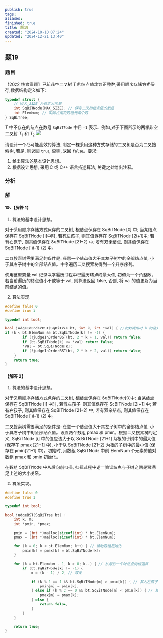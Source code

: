 ```yaml
---
publish: true
tags: 
aliases: 
finished: true
title: 题19
created: "2024-10-10 07:24"
updated: "2024-12-21 13:40"
---
```

## 题19
### 题目
【2022 统考真题】已知非空二叉树 $T$ 的结点值均为正整数,采用顺序存储方式保存,数据结构定义如下:
```cpp
typedef struct {
    // MAX_SIZE 为已定义常量
    int SqBiTNode[MAX_SIZE]; // 保存二叉树结点值的数组
    int ElemNum; // 实际占用的数组元素个数
} SqBiTree;
```
$T$ 中不存在的结点在数组 `SqBiTNode` 中用 `-1` 表示。例如,对于下图所示的两棵非空二叉树 ${T}_{1}$ 和 ${T}_{2}$
![](https://img.hwenyi.live/202410101520725.webp)

请设计一个尽可能高效的算法, 判定一棵采用这种方式存储的二叉树是否为二叉搜索树, 若是, 则返回 `true`, 否则, 返回 `false`。要求:

1. 给出算法的基本设计思想。
2. 根据设计思想, 采用 C 或 C++ 语言描述算法, 关键之处给出注释。
### 分析

### 解

#### 19.【解答 1】

1) 算法的基本设计思想。

对于采用顺序存储方式保存的二叉树, 根结点保存在 SqBiTNode [0] 中; 当某结点保存在 SqBiTNode [i]中时, 若有左孩子, 则其值保存在 SqBiTNode [2i+1]中; 若有右孩子, 则其值保存在 SqBiTNode [21+2] 中; 若有双亲结点, 则其值保存在 SqBiTNode [ (i-1) /2] 中。

二叉搜索树需要满足的条件是: 任意一个结点值大于其左子树中的全部结点值, 小于其右子树中的全部结点值。中序遍历二叉搜索树得到一个升序序列。

使用整型变量 val 记录中序遍历过程中已遍历结点的最大值, 初值为一个负整数。若当前遍历的结点值小于或等于 val, 则算法返回 false, 否则, 将 val 的值更新为当前结点的值。

2) 算法实现

```c
#define false 0
#define true 1

typedef int bool;

bool judgeInOrderBST(SqBiTree bt, int k, int *val) { //初始调用时 k 的值是 0
if (k < bt.ElemNum && bt.SqBiTNode[k] != -1) {
        if (!judgeInOrderBST(bt, 2 * k + 1, val)) return false;
        if (bt.SqBiTNode[k] <= *val) return false;
        *val = bt.SqBiTNode[k];
        if (!judgeInOrderBST(bt, 2 * k + 2, val)) return false;
    }
    return true;
}
```

#### 【解答 2】

1) 算法的基本设计思想。

对于采用顺序存储方式保存的二叉树, 根结点保存在 SqBiTNode[0]中; 当某结点保存在 SqBiTNode [i] 中时, 若有左孩子, 则其值保存在 SqBiTNode [2i+1] 中; 若有右孩子, 则其值保存在 SqBiTNode [21+2] 中; 若有双亲结点, 则其值保存在 SqBiTNode [ (i-1) /2] 中。

二叉搜索树需要满足的条件是: 任意一个结点值大于其左子树中的全部结点值, 小于其右子树中的全部结点值。设置两个数组 pmax 和 pmin。根据二叉搜索树的定义, SqBiTNode [i] 中的值应该大于以 SqBiTNode [21+1] 为根的子树中的最大值 (保存在 pmax [21+1] 中), 小于以 SqBiTNode [21+2] 为根的子树中的最小值 (保存在 pmin[21+1] 中)。初始时, 用数组 SqBiTNode 中前 ElemNum 个元素的值对数组 pmax 和 pmin 初始化。

在数组 SqBiTNode 中从后向前扫描, 扫描过程中逐一验证结点与子树之间是否满足上述的大小关系。

2) 算法实现。

```c
#define false 0
#define true 1

typedef int bool;

bool judgeBST(SqBiTree bt) {
    int k, m;
    int *pmin, *pmax;

    pmin = (int *)malloc(sizeof(int) * bt.ElemNum);
    pmax = (int *)malloc(sizeof(int) * bt.ElemNum);

    for (k = 0; k < bt.ElemNum; k++) { // 辅助数组初始化
        pmin[k] = pmax[k] = bt.SqBiTNode[k];
    }

    for (k = bt.ElemNum - 1; k > 0; k--) { // 从最后一个叶结点向根遍历
        if (bt.SqBiTNode[k] != -1) {
            m = (k - 1) / 2; // 双亲

            if (k % 2 == 1 && bt.SqBiTNode[m] > pmax[k]) { // 其为左孩子
                pmin[m] = pmin[k];
            } else if (k % 2 == 0 && bt.SqBiTNode[m] < pmin[k]) { // 其为右孩子
                pmax[m] = pmax[k];
            } else {
                return false;
            }
        }
    }

    return true;
}
```

